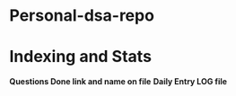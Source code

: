 # Personal-dsa-repo
# Indexing and Stats
**Questions Done link and name on file**
**Daily Entry LOG file**
